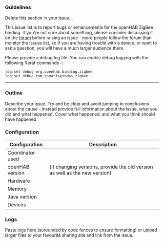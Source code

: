 ### Guidelines

Delete this section in your issue...

This issue list is to report bugs or enhancements for the openHAB ZigBee binding. If you're not sure about something, please consider discussing it on the [forum](http://community.openhab.org) before raising an issue - more people follow the forum than monitor the issues list, so if you are having trouble with a device, or want to ask a question, you will have a much larger audience there.

Please provide a debug log file. You can enable debug logging with the following Karaf commands -:

```
log:set debug org.openhab.binding.zigbee
log:set debug com.zsmartsystems.zigbee
```

---

### Outline

Describe your issue. Try and be clear and avoid jumping to conclusions about the cause - instead provide full information about the issue, what you did and what happened. Cover what happened, and what you think should have happened.

### Configuration

| Configuration    | Description                                                                    |
|------------------|--------------------------------------------------------------------------------|
| Coordinator used |                                                                                |
| openHAB version  | (if changing versions, provide the old version as well as the new version)     |
| Hardware         |                                                                                |
| Memory           |                                                                                |
| Java version     |                                                                                |
| Devices          |                                                                                |

### Logs

Paste logs here (surounded by code fences to ensure formatting) or upload larger files to your favourite sharing site and link from the issue.
